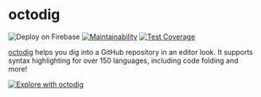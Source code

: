 # octodig

![Deploy on Firebase](https://github.com/JanMalch/octodig/workflows/Deploy%20on%20Firebase/badge.svg)
[![Maintainability](https://api.codeclimate.com/v1/badges/c6026ca4da8fb31e94f6/maintainability)](https://codeclimate.com/github/JanMalch/octodig/maintainability)
[![Test Coverage](https://api.codeclimate.com/v1/badges/c6026ca4da8fb31e94f6/test_coverage)](https://codeclimate.com/github/JanMalch/octodig/test_coverage)

[octodig](https://octodig.web.app) helps you dig into a GitHub repository in an editor look.
It supports syntax highlighting for over 150 languages, including code folding and more!

[![Explore with octodig](https://img.shields.io/badge/octo-dig-blue)](https://octodig.web.app/v/JanMalch/octodig)
